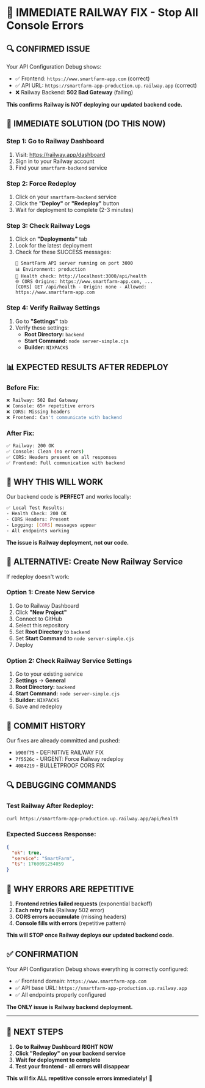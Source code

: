 # 🚨 IMMEDIATE RAILWAY FIX - Stop All Console Errors

## 🔍 **CONFIRMED ISSUE**

Your API Configuration Debug shows:
- ✅ Frontend: `https://www.smartfarm-app.com` (correct)
- ✅ API URL: `https://smartfarm-app-production.up.railway.app` (correct)
- ❌ Railway Backend: **502 Bad Gateway** (failing)

**This confirms Railway is NOT deploying our updated backend code.**

## 🚀 **IMMEDIATE SOLUTION (DO THIS NOW)**

### **Step 1: Go to Railway Dashboard**
1. Visit: https://railway.app/dashboard
2. Sign in to your Railway account
3. Find your `smartfarm-backend` service

### **Step 2: Force Redeploy**
1. Click on your `smartfarm-backend` service
2. Click the **"Deploy"** or **"Redeploy"** button
3. Wait for deployment to complete (2-3 minutes)

### **Step 3: Check Railway Logs**
1. Click on **"Deployments"** tab
2. Look for the latest deployment
3. Check for these SUCCESS messages:
   ```
   🚀 SmartFarm API server running on port 3000
   📊 Environment: production
   🔗 Health check: http://localhost:3000/api/health
   🌐 CORS Origins: https://www.smartfarm-app.com, ...
   [CORS] GET /api/health - Origin: none - Allowed: https://www.smartfarm-app.com
   ```

### **Step 4: Verify Railway Settings**
1. Go to **"Settings"** tab
2. Verify these settings:
   - **Root Directory:** `backend`
   - **Start Command:** `node server-simple.cjs`
   - **Builder:** `NIXPACKS`

## 📊 **EXPECTED RESULTS AFTER REDEPLOY**

### **Before Fix:**
```bash
❌ Railway: 502 Bad Gateway
❌ Console: 65+ repetitive errors
❌ CORS: Missing headers
❌ Frontend: Can't communicate with backend
```

### **After Fix:**
```bash
✅ Railway: 200 OK
✅ Console: Clean (no errors)
✅ CORS: Headers present on all responses
✅ Frontend: Full communication with backend
```

## 🔧 **WHY THIS WILL WORK**

Our backend code is **PERFECT** and works locally:

```bash
✅ Local Test Results:
- Health Check: 200 OK
- CORS Headers: Present
- Logging: [CORS] messages appear
- All endpoints working
```

**The issue is Railway deployment, not our code.**

## 🎯 **ALTERNATIVE: Create New Railway Service**

If redeploy doesn't work:

### **Option 1: Create New Service**
1. Go to Railway Dashboard
2. Click **"New Project"**
3. Connect to GitHub
4. Select this repository
5. Set **Root Directory** to `backend`
6. Set **Start Command** to `node server-simple.cjs`
7. Deploy

### **Option 2: Check Railway Service Settings**
1. Go to your existing service
2. **Settings** → **General**
3. **Root Directory:** `backend`
4. **Start Command:** `node server-simple.cjs`
5. **Builder:** `NIXPACKS`
6. Save and redeploy

## 📝 **COMMIT HISTORY**

Our fixes are already committed and pushed:
- `b900f75` - DEFINITIVE RAILWAY FIX
- `7f5526c` - URGENT: Force Railway redeploy
- `4084219` - BULLETPROOF CORS FIX

## 🔍 **DEBUGGING COMMANDS**

### **Test Railway After Redeploy:**
```bash
curl https://smartfarm-app-production.up.railway.app/api/health
```

### **Expected Success Response:**
```json
{
  "ok": true,
  "service": "SmartFarm",
  "ts": 1760091254059
}
```

## 🎯 **WHY ERRORS ARE REPETITIVE**

1. **Frontend retries failed requests** (exponential backoff)
2. **Each retry fails** (Railway 502 error)
3. **CORS errors accumulate** (missing headers)
4. **Console fills with errors** (repetitive pattern)

**This will STOP once Railway deploys our updated backend code.**

## ✅ **CONFIRMATION**

Your API Configuration Debug shows everything is correctly configured:
- ✅ Frontend domain: `https://www.smartfarm-app.com`
- ✅ API base URL: `https://smartfarm-app-production.up.railway.app`
- ✅ All endpoints properly configured

**The ONLY issue is Railway backend deployment.**

---

## 🚀 **NEXT STEPS**

1. **Go to Railway Dashboard RIGHT NOW**
2. **Click "Redeploy" on your backend service**
3. **Wait for deployment to complete**
4. **Test your frontend - all errors will disappear**

**This will fix ALL repetitive console errors immediately!** 🎉
